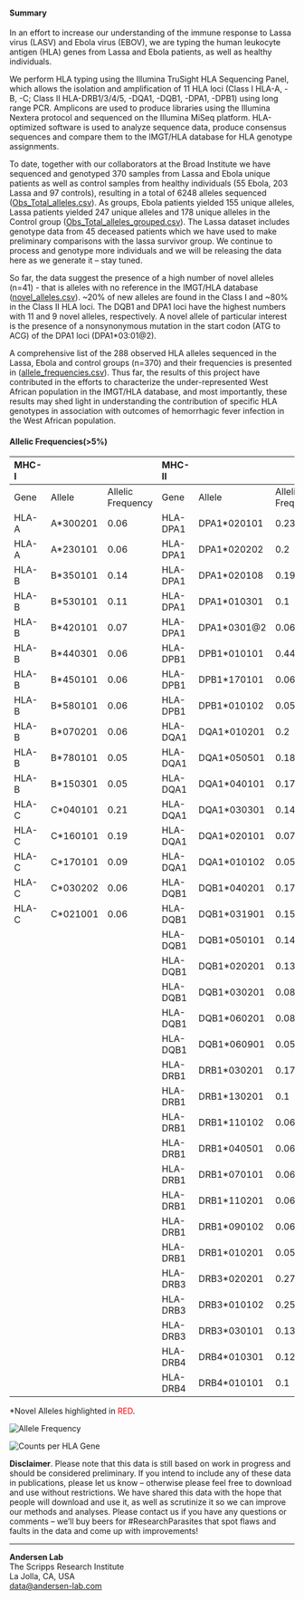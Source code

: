 #### Summary
In an effort to increase our understanding of the immune response to Lassa virus (LASV) and Ebola virus (EBOV), we are typing the human leukocyte antigen (HLA) genes from Lassa and Ebola patients, as well as healthy individuals.

We perform HLA typing using the Illumina TruSight HLA Sequencing Panel, which allows the isolation and amplification of 11 HLA loci (Class I HLA-A, -B, -C; Class II HLA-DRB1/3/4/5, -DQA1, -DQB1, -DPA1, -DPB1) using long range PCR. Amplicons are used to produce libraries using the Illumina Nextera protocol and sequenced on the Illumina MiSeq platform. HLA-optimized software is used to analyze sequence data, produce consensus sequences and compare them to the IMGT/HLA database for HLA genotype assignments.

To date, together with our collaborators at the Broad Institute we have sequenced and genotyped 370 samples from Lassa and Ebola unique patients as well as control samples from healthy individuals (55 Ebola, 203 Lassa and 97 controls), resulting in a total of 6248 alleles sequenced ([Obs_Total_alleles.csv](https://github.com/andersen-lab/lassa-ebola-hla/blob/master/Obs_Total_alleles.csv)). As groups, Ebola patients yielded 155 unique alleles, Lassa patients yielded 247 unique alleles and 178 unique alleles in the Control group ([Obs_Total_alleles_grouped.csv](https://github.com/andersen-lab/lassa-ebola-hla/blob/master/Obs_Total_alleles_grouped.csv)). The Lassa dataset includes genotype data from 45 deceased patients which we have used to make preliminary comparisons with the lassa survivor group. We continue to process and genotype more individuals and we will be releasing the data here as we generate it – stay tuned.

So far, the data suggest the presence of a high number of novel alleles (n=41) - that is alleles with no reference in the IMGT/HLA database ([novel_alleles.csv](https://github.com/andersen-lab/lassa-ebola-hla/blob/master/novel_alleles.csv)). ~20% of new alleles are found in the Class I and ~80% in the Class II HLA loci. The DQB1 and DPA1 loci have the highest numbers with 11 and 9 novel alleles, respectively. A novel allele of particular interest is the presence of a nonsynonymous mutation in the start codon (ATG to ACG) of the DPA1 loci (DPA1*03:01@2).

A comprehensive list of the 288 observed HLA alleles sequenced in the Lassa, Ebola and control groups (n=370) and their frequencies is presented in ([allele_frequencies.csv](https://github.com/andersen-lab/lassa-ebola-hla/blob/master/allele_frequencies.csv)). Thus far, the results of this project have contributed in the efforts to characterize the under-represented West African population in the IMGT/HLA database, and most importantly, these results may shed light in understanding the contribution of specific HLA genotypes in association with outcomes of hemorrhagic fever infection in the West African population.

#### Allelic Frequencies(>5%)

| MHC-I| | |MHC-II| | |
| :-- | :-- | :-- | :-- | :-- | :-- |
| Gene | Allele | Allelic Frequency | Gene | Allele | Allelic Frequency |
| HLA-A | A*300201 | 0.06| HLA-DPA1 | DPA1*020101 | 0.23 |
| HLA-A | A*230101 | 0.06| HLA-DPA1 | DPA1*020202 | 0.2 |
| HLA-B | B*350101 | 0.14| HLA-DPA1 | DPA1*020108 | 0.19 |
| HLA-B | B*530101 | 0.11| HLA-DPA1 | DPA1*010301 | 0.1 |
| HLA-B | B*420101 | 0.07| HLA-DPA1 | DPA1*0301@2 | 0.06 |
| HLA-B | B*440301 | 0.06| HLA-DPB1 | DPB1*010101 | 0.44 |
| HLA-B | B*450101 | 0.06| HLA-DPB1 | DPB1*170101 | 0.06 |
| HLA-B | B*580101 | 0.06| HLA-DPB1 | DPB1*010102 | 0.05 |
| HLA-B | B*070201 | 0.06| HLA-DQA1 | DQA1*010201 | 0.2 |
| HLA-B | B*780101 | 0.05| HLA-DQA1 | DQA1*050501 | 0.18 |
| HLA-B | B*150301 | 0.05| HLA-DQA1 | DQA1*040101 | 0.17 |
| HLA-C | C*040101 | 0.21| HLA-DQA1 | DQA1*030301 | 0.14 |
| HLA-C | C*160101 | 0.19| HLA-DQA1 | DQA1*020101 | 0.07 |
| HLA-C | C*170101 | 0.09| HLA-DQA1 | DQA1*010102 | 0.05 |
| HLA-C | C*030202 | 0.06| HLA-DQB1 | DQB1*040201 | 0.17 |
| HLA-C | C*021001 | 0.06| HLA-DQB1 | DQB1*031901 | 0.15 |
| | | | HLA-DQB1 | DQB1*050101 | 0.14 |
| | | | HLA-DQB1 | DQB1*020201 | 0.13 |
| | | | HLA-DQB1 | DQB1*030201 | 0.08 |
| | | | HLA-DQB1 | DQB1*060201 | 0.08 |
| | | | HLA-DQB1 | DQB1*060901 | 0.05 |
| | | | HLA-DRB1 | DRB1*030201 | 0.17 |
| | | | HLA-DRB1 | DRB1*130201 | 0.1 |
| | | | HLA-DRB1 | DRB1*110102 | 0.06 |
| | | | HLA-DRB1 | DRB1*040501 | 0.06 |
| | | | HLA-DRB1 | DRB1*070101 | 0.06 |
| | | | HLA-DRB1 | DRB1*110201 | 0.06 |
| | | | HLA-DRB1 | DRB1*090102 | 0.06 |
| | | | HLA-DRB1 | DRB1*010201 | 0.05 |
| | | | HLA-DRB3 | DRB3*020201 | 0.27 |
| | | | HLA-DRB3 | DRB3*010102 | 0.25 |
| | | | HLA-DRB3 | DRB3*030101 | 0.13 |
| | | | HLA-DRB4 | DRB4*010301 | 0.12 |
| | | | HLA-DRB4 | DRB4*010101 | 0.1 |

\*Novel Alleles highlighted in <span style="color: red;">RED</span>.

![Allele Frequency](https://raw.githubusercontent.com/andersen-lab/lassa-ebola-hla/master/img/allelic_frequency.png)

![Counts per HLA Gene](https://raw.githubusercontent.com/andersen-lab/lassa-ebola-hla/master/img/counts.png)

**Disclaimer**. Please note that this data is still based on work in progress and should be considered preliminary. If you intend to include any of these data in publications, please let us know – otherwise please feel free to download and use without restrictions. We have shared this data with the hope that people will download and use it, as well as scrutinize it so we can improve our methods and analyses. Please contact us if you have any questions or comments – we’ll buy beers for #ResearchParasites that spot flaws and faults in the data and come up with improvements!

---
**Andersen Lab**  
The Scripps Research Institute  
La Jolla, CA, USA  
[data@andersen-lab.com](mailto:data@andersen-lab.com)
